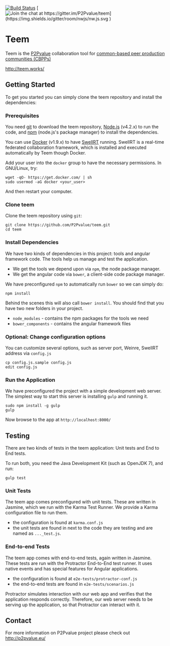 [![Build Status](https://ci.p2pvalue.eu/job/Teem/badge/icon)](https://ci.p2pvalue.eu/job/Teem/)
[![Join the chat at https://gitter.im/P2Pvalue/teem](https://img.shields.io/gitter/room/nwjs/nw.js.svg
)](https://gitter.im/P2Pvalue/teem)


# Teem

Teem is the [P2Pvalue](http://p2pvalue.eu/) collaboration tool for [common-based peer production communities (CBPPs)](https://en.wikipedia.org/wiki/Commons-based_peer_production)

http://teem.works/

## Getting Started

To get you started you can simply clone the teem repository and install the dependencies:

### Prerequisites

You need [git](http://git-scm.com/) to download the teem repository, [Node.js](http://nodejs.org/) (v4.2.x)
to run the code, and [npm](https://www.npmjs.com/) (node.js's package manager) to install the dependencies.

You can use [Docker](https://docs.docker.com/installation/) (v1.9.x) to have
[SwellRT](https://github.com/P2Pvalue/swellrt) running. SwellRT is a real-time
federated collaboration framework, which is installed and executed automatically by Teem though Docker.

Add your user into the `docker` group to have the necessary permissions. In GNU/Linux, try:

```
wget -qO- https://get.docker.com/ | sh
sudo usermod -aG docker <your_user>
```

And then restart your computer.

### Clone teem

Clone the teem repository using `git`:

```
git clone https://github.com/P2Pvalue/teem.git
cd teem
```

### Install Dependencies

We have two kinds of dependencies in this project: tools and angular framework code.  The tools help
us manage and test the application.

* We get the tools we depend upon via `npm`, the node package manager.
* We get the angular code via `bower`, a client-side code package manager.

We have preconfigured `npm` to automatically run `bower` so we can simply do:

```
npm install
```

Behind the scenes this will also call `bower install`.  You should find that you have two new
folders in your project.

* `node_modules` - contains the npm packages for the tools we need
* `bower_components` - contains the angular framework files

### Optional: Change configuration options

You can customize several options, such as server port, Weinre, SwellRT address via `config.js`

```
cp config.js.sample config.js
edit config.js
```

### Run the Application

We have preconfigured the project with a simple development web server.  The simplest way to start
this server is installing `gulp` and running it.

```
sudo npm install -g gulp
gulp
```

Now browse to the app at `http://localhost:8000/`


## Testing

There are two kinds of tests in the teem application: Unit tests and End to End tests.

To run both, you need the Java Development Kit (such as OpenJDK 7), and run:

```
gulp test
```

### Unit Tests

The teem app comes preconfigured with unit tests. These are written in
Jasmine, which we run with the Karma Test Runner. We provide a Karma
configuration file to run them.

* the configuration is found at `karma.conf.js`
* the unit tests are found in next to the code they are testing and are named as `..._test.js`.

### End-to-end Tests

The teem app comes with end-to-end tests, again written in Jasmine. These tests
are run with the Protractor End-to-End test runner.  It uses native events and has
special features for Angular applications.

* the configuration is found at `e2e-tests/protractor-conf.js`
* the end-to-end tests are found in `e2e-tests/scenarios.js`

Protractor simulates interaction with our web app and verifies that the application responds
correctly. Therefore, our web server needs to be serving up the application, so that Protractor
can interact with it.

## Contact

For more information on P2Pvalue project please check out http://p2pvalue.eu/
